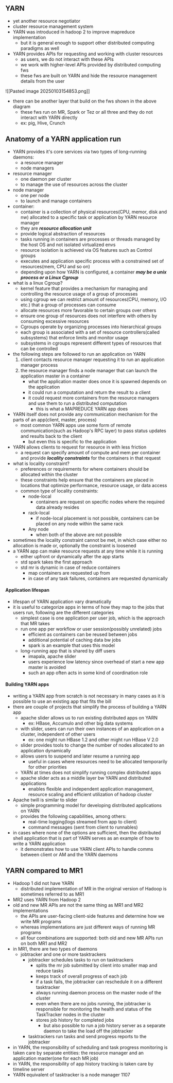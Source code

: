 ## YARN
- yet another resource negotiator
- cluster resource management system
- YARN was introduced in hadoop 2 to improve mapreduce implementation
	- but it is general enough to support other distributed computing paradigms as well
- YARN provides APIs for requesting and working with cluster resources
	- as users, we do not interact with these APIs
	- we work with higher-level APIs provided by distributed computing fws
	- these fws are built on YARN and hide the resource management details from the user

![[Pasted image 20250103154853.png]]
- there can be another layer that build on the fws shown in the above diagram
	- these fws run on MR, Spark or Tez or all three and they do not interact with YARN directly
	- ex: pig, Hive, Crunch

## Anatomy of a YARN application run
- YARN provides it's core services via two types of long-running daemons: 
	- a resource manager
	- node managers
- resource manager
	- one daemon per cluster
	- to manage the use of resources across the cluster
- node manager
	- one per node
	- to launch and manage containers
- container:
	- container is a collection of physical resources(CPU, memor, disk and nw) allocated to a specific task or application by YARN resource manager
	- they are ***resource allocation unit***
	- provide logical abstraction of resources
	- tasks running in containers are processes or threads managed by the host OS and not isolated virtualized envs
	- resource isolation is achieved via OS features such as Control groups
	- executes and application specific process with a constrained set of resources(mem, CPU and so on)
	- depending upon how YARN is configured, a container ***may be a unix process or a Linux Cgroup***
- what is a linux Cgroup?
	- kernel feature that provides a mechanism for managing and controlling the resource usage of a group of processes
	- using cgroup we can restrict amount of resources(CPU, memory, I/O etc.) that a group of processes can consume
	- allocate resources more favorable to certain groups over others
	- ensure one group of resources does not interfere with others by consuming excessive resources
	- Cgroups operate by organizing processes into hierarchical groups
	- each group is associated with a set of resource controllers(called subsystems) that enforce limits and monitor usage
	- subsystems in cgroups represent different types of resources that can be controlled
- the following steps are followed to run an application on YARN
	1. client contacts resource manager requesting it to run an application manager process
	2. the resource manager finds a node manager that can launch the application master in a container
		- what the application master does once it is spawned depends on the application
		- it could run a computation and return the result to a client
		- it could request more containers from the resource managers and use them to run a distributed computation
			- this is what a MAPREDUCE YARN app does
- YARN itself does not provide any communication mechanism for the parts of an app(client, master, process)
	- most common YARN apps use some form of remote communication(such as Hadoop's RPC layer) to pass status updates and results back to the client
		- but even this is specific to the application
- YARN allows clients to request for resource in with less friction
	- a request can specify amount of compute and mem per container and provide ***locality constraints*** for the containers in that request
- what is locality constraint?
	- preferences or requirements for where containers should be allocated within the cluster
	- these constraints help ensure that the containers are placed in locations that optimize performance, resource usage, or data access
	- common type of locality constraints:
		- node-local
			- containers are request on specific nodes where the required data already resides
		- rack-local
			- if node-local placement is not possible, containers can be placed on any node within the same rack
		- Any node
			- when both of the above are not possible
- sometimes the locality constraint cannot be met, in which case either no allocation is made or, optionally the constraint is loosened
- a YARN app can make resource requests at any time while it is running
	- either upfront or dynamically after the app starts
	- std spark takes the first approach
	- std mr is dynamic in case of reduce containers
		- map containers are requested up from
		- in case of any task failures, containers are requested dynamically
#### Application lifespan
- lifespan of YARN application vary dramatically
- it is useful to categorize apps in terms of how they map to the jobs that users run, following are the different categories
	- simplest case is one application per user job, which is the approach that MR takes
	- run one app per workflow or user session(possibly unrelated) jobs
		- efficient as containers can be reused between jobs
		- additional potential of caching data bw jobs
		- spark is an example that uses this model
	- long-running app that is shared by diff users
		- imapala, apache slider
		- users experience low latency since overhead of start a new app master is avoided
		- such an app often acts in some kind of coordination role

#### Building YARN apps
- writing a YARN app from scratch is not necessary in many cases as it is possible to use an existing app that fits the bill
- there are couple of projects that simplify the process of building a YARN app
	- apache slider allows us to run existing distributed apps on YARN
		- ex: HBase, Accumulo and other big data systems
	- with slider, users can run their own instances of an application on a cluster, independent of other users
		- ex: one might run HBase 1.2 and other might run HBase V 2.0
	- slider provides tools to change the number of nodes allocated to an application dynamically
	- allows users to suspend and later resume a running app
		- useful in cases where resources need to be allocated temporarily for other priorities
	- YARN at times does not simplify running complex distributed apps
	- apache slider acts as a middle layer bw YARN and distributed applications
		- enables flexible and independent application management, resource scaling and efficient utilization of hadoop cluster
- Apache twill is similar to slider
	- simple programming model for developing distributed applications on YARN
	- provides the following capabilities, among others:
		- real-time logging(logs streamed from app to client)
		- command messages (sent from client to runnables)
- in cases where none of the options are sufficient, then the distributed shell application that is part of YARN serves as an example of how to write a YARN application
	- it demonstrates how to use  YARN client APIs to handle comms between client or AM and the YARN daemons

## YARN compared to MR1
- Hadoop 1 did not have YARN
	- distributed implementation of MR in the original version of Hadoop is sometimes referred to as MR1
- MR2 uses YARN from Hadoop 2
- old and new MR APIs are not the same thing as MR1 and MR2 implementations
	- the APIs are user-facing client-side features and determine how we write MR programs
	- whereas implementations are just different ways of running MR programs
	- all four combinations are supported: both old and new MR APIs run on both MR1 and MR2
- in MR1, there are two types of daemons
	- jobtracker and one or more tasktrackers
		- jobtracker schedules tasks to run on tasktrackers
			- splits the mr job submitted by client into smaller map and reduce tasks
			- keeps track of overall progress of each job
			- if a task fails, the jobtracker can reschedule it on a different tasktracker
			- always running daemon process on the master node of the cluster
			- even when there are no jobs running, the jobtracker is responsible for monitoring the health and status of the TaskTracker nodes in the cluster
			- stores job history for completed jobs
				- but also possible to run a job history server as a separate daemon to take the load off the jobtracker
		- tasktrackers run tasks and send progress reports to the jobtracker
- in YARN, the responsibility of scheduling and task progress monitoring  is taken care by separate entities: the resource manager and an application master(one for each MR job) 
- in YARN, the responsibility of app history tracking is taken care by timeline server
- YARN equivalent of tasktracker is a node manager
1107
